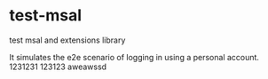 # test-msal

test msal and extensions library

It simulates the e2e scenario of logging in using a personal account.
1231231
123123
aweawssd
